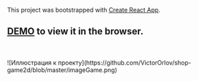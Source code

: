This project was bootstrapped with [Create React App](https://github.com/facebook/create-react-app).

## [DEMO](http://localhost:3000) to view it in the browser.
<br>
<br>
![Иллюстрация к проекту](https://github.com/VictorOrlov/shop-game2d/blob/master/imageGame.png)
